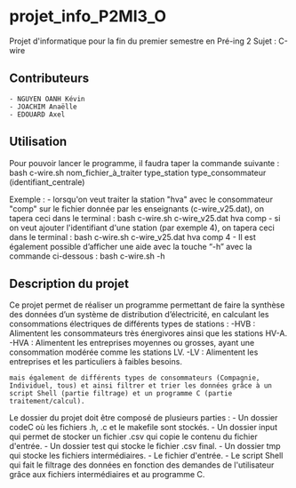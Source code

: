 # projet_info_P2MI3_O

Projet d'informatique pour la fin du premier semestre en Pré-ing 2
Sujet : C-wire

## Contributeurs

    - NGUYEN OANH Kévin
    - JOACHIM Anaëlle
    - EDOUARD Axel

## Utilisation 

Pour pouvoir lancer le programme, il faudra taper la commande suivante :
    bash c-wire.sh nom_fichier_à_traiter type_station type_consommateur (identifiant_centrale)

Exemple : - lorsqu'on veut traiter la station "hva" avec le consommateur "comp" sur le fichier donnée par les enseignants (c-wire_v25.dat), on tapera ceci dans le terminal :
                bash c-wire.sh c-wire_v25.dat hva comp
          - si on veut ajouter l'identifiant d'une station (par exemple 4), on tapera ceci dans le terminal :
                bash c-wire.sh c-wire_v25.dat hva comp 4
          - Il est également possible d’afficher une aide avec la touche “-h” avec la commande ci-dessous :
                bash c-wire.sh -h

## Description du projet

Ce projet permet de réaliser un programme permettant de faire la synthèse des données d’un système de distribution d’électricité, en calculant les consommations électriques de différents types de stations :
        -HVB : Alimentent les consommateurs très énergivores ainsi que les stations HV-A.
        -HVA : Alimentent les entreprises moyennes ou grosses, ayant une consommation modérée comme les stations LV.
        -LV : Alimentent les entreprises et les particuliers à faibles besoins.

    mais également de différents types de consommateurs (Compagnie, Individuel, tous) et ainsi filtrer et trier les données grâce à un script Shell (partie filtrage) et un programme C (partie traitement/calcul).

Le dossier du projet doit être composé de plusieurs parties :
    - Un dossier codeC où les fichiers .h, .c et le makefile sont stockés.
    - Un dossier input qui permet de stocker un fichier .csv qui copie le contenu du fichier d'entrée.
    - Un dossier test qui stocke le fichier .csv final.
    - Un dossier tmp qui stocke les fichiers intermédiaires.
    - Le fichier d'entrée.
    - Le script Shell qui fait le filtrage des données en fonction des demandes de l'utilisateur grâce aux fichiers intermédiaires et au programme C.

